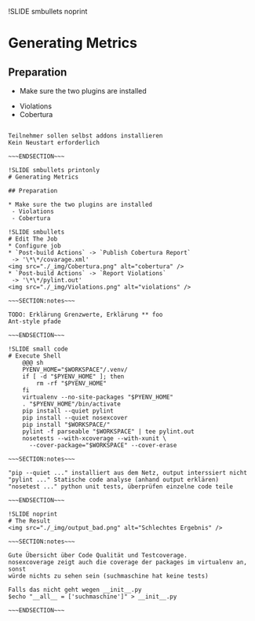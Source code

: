!SLIDE smbullets noprint
# Generating Metrics

## Preparation

* Make sure the two plugins are installed
 - Violations
 - Cobertura

~~~SECTION:notes~~~

Teilnehmer sollen selbst addons installieren
Kein Neustart erforderlich

~~~ENDSECTION~~~

!SLIDE smbullets printonly
# Generating Metrics

## Preparation

* Make sure the two plugins are installed
 - Violations
 - Cobertura

!SLIDE smbullets 
# Edit The Job
* Configure job
* `Post-build Actions` -> `Publish Cobertura Report`  
 -> '\*\*/covarage.xml'  
<img src="./_img/Cobertura.png" alt="cobertura" />
* `Post-build Actions` -> `Report Violations`  
 -> '\*\*/pylint.out'  
<img src="./_img/Violations.png" alt="violations" />

~~~SECTION:notes~~~

TODO: Erklärung Grenzwerte, Erklärung ** foo
Ant-style pfade 

~~~ENDSECTION~~~

!SLIDE small code
# Execute Shell
    @@@ sh
    PYENV_HOME="$WORKSPACE"/.venv/    
    if [ -d "$PYENV_HOME" ]; then
        rm -rf "$PYENV_HOME"
    fi  
    virtualenv --no-site-packages "$PYENV_HOME"
    . "$PYENV_HOME"/bin/activate
    pip install --quiet pylint
    pip install --quiet nosexcover
    pip install "$WORKSPACE/"
    pylint -f parseable "$WORKSPACE" | tee pylint.out
    nosetests --with-xcoverage --with-xunit \
      --cover-package="$WORKSPACE" --cover-erase

~~~SECTION:notes~~~

"pip --quiet ..." installiert aus dem Netz, output interssiert nicht
"pylint ..." Statische code analyse (anhand output erklären)
"nosetest ..." python unit tests, überprüfen einzelne code teile

~~~ENDSECTION~~~

!SLIDE noprint
# The Result
<img src="./_img/output_bad.png" alt="Schlechtes Ergebnis" />

~~~SECTION:notes~~~

Gute Übersicht über Code Qualität und Testcoverage.  
nosexcoverage zeigt auch die coverage der packages im virtualenv an, sonst
würde nichts zu sehen sein (suchmaschine hat keine tests)

Falls das nicht geht wegen __init__.py  
$echo "__all__ = ['suchmaschine']" > __init__.py

~~~ENDSECTION~~~

